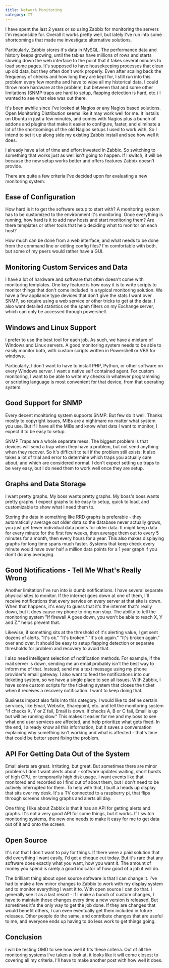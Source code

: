 ```yaml
---
title: Network Monitoring
category: IT
---
```


I have spent the last 2 years or so using Zabbix for monitoring the servers I'm responsible for.  Overall it works pretty well, but lately I've run into some shortcomings that made me investigate alternative solutions.

Particularly, Zabbix stores it's data in MySQL.  The performance data and history keeps growing, until the tables have millions of rows and starts slowing down the web interface to the point that it takes several minutes to load some pages.  It's supposed to have housekeeping processes that clean up old data, but they often don't work properly.  Even after scaling back the frequency of checks and how long they are kept for, I still run into this problem every few months and have to wipe all my historical data.  I could throw more hardware at the problem, but between that and some other limitations (SNMP traps are hard to setup, flapping detection is hard, etc.) I wanted to see what else was out there.

It's been awhile since I've looked at Nagios or any Nagios based solutions.  Open Monitoring Distribution seems like it may work well for me.  It installs on Ubuntu in just a few minutes, and comes with Nagios plus a bunch of addons and plugins that make it easier to configure, faster, and eliminate a lot of the shortcomings of the old Nagios setups I used to work with.  So I intend to set it up along side my existing Zabbix install and see how well it does.

I already have a lot of time and effort invested in Zabbix.  So switching to something that works just as well isn't going to happen.  If I switch, it will be because the new setup works better and offers features Zabbix doesn't provide.

There are quite a few criteria I've decided upon for evaluating a new monitoring system:

## Ease of Configuration
How hard is it to get the software setup to start with?  A monitoring system has to be customized to the environment it's monitoring.  Once everything is running, how hard is it to add new hosts and start monitoring them?  Are there templates or other tools that help deciding what to monitor on each host?

How much can be done from a web interface, and what needs to be done from the command line or editing config files?  I'm comfortable with both, but some of my peers would rather have a GUI.

## Monitoring Custom Services and Data
I have a lot of hardware and software that often doesn't come with monitoring templates.  One key feature is how easy it is to write scripts to monitor things that don't come included in a typical monitoring solution.  We have a few appliance type devices that don't give the stats I want over SNMP, so require using a web service or other tricks to get at the data.  I also want detailed statistics on the spam filters on my Exchange server, which can only be accessed through powershell.

## Windows and Linux Support
I prefer to use the best tool for each job.  As such, we have a mixture of Windows and Linux servers.  A good monitoring system needs to be able to easily monitor both, with custom scripts written in Powershell or VBS for windows.

Particularly, I don't want to have to install PHP, Python, or other software on every Windows server.  I want a native self contained agent.  For custom monitoring, I want to be able to write my checks in whatever programming or scripting language is most convenient for that device, from that operating system.

## Good Support for SNMP
Every decent monitoring system supports SNMP.  But few do it well.  Thanks mostly to copyright issues, MIBs are a nightmare no matter what system you use.  But if I have all the MIBs and know what data I want to monitor, I expect it to be easy to setup.

SNMP Traps are a whole separate mess.  The biggest problem is that devices will send a trap when they have a problem, but not send anything when they recover.  So it's difficult to tell if the problem still exists.  It also takes a lot of trial and error to determine which traps you actually care about, and which are considered normal.  I don't expect setting up traps to be very easy, but I do need them to work well once they are setup.

## Graphs and Data Storage
I want pretty graphs.  My boss wants pretty graphs.  My boss's boss wants pretty graphs.  I expect graphs to be easy to setup, quick to load, and customizable to show what I need them to.

Storing the data in something like RRD graphs is preferable - they automatically average out older data so the database never actually grows, you just get fewer individual data points for older data.  It might keep data for every minute for the first few weeks, then average them out to every 5 minutes for a month, then every hours for a year.  This also makes displaying graphs for long time spans much faster.  Systems that keep check every minute would have over half a million data points for a 1 year graph if you don't do any averaging.

## Good Notifications - Tell Me What's Really Wrong
Another limitation I've run into is dumb notifications.  I have several separate physical sites to monitor.  If the internet goes down at one of them, I'll receive notifications that every service on every server at that site is down.  When that happens, it's easy to guess that it's the internet that's really down, but it does cause my phone to ring non stop.  The ability to tell the monitoring system "If firewall A goes down, you won't be able to reach X, Y and Z." helps prevent that.

Likewise, if something sits at the threshold of it's alerting value, I get sent dozens of alerts.  "It's ok." "It's broken." "It's ok again." "It's broken again." over and over.  It should be easy to setup flapping detection or separate thresholds for problem and recovery to avoid that.

I also need intelligent selection of notification methods.  For example, if the mail server is down, sending me an email probably isn't the best way to inform me of that.  Instead, send me a text message using my phone provider's email gateway.  I also want to feed the notifications into our ticketing system, so we have a single place to see all issues.  With Zabbix, I have some custom scripts for the ticketing system that closes the ticket when it receives a recovery notification.  I want to keep doing that.

Business impact also falls into this category.  I would like to define certain services, like Email, Website, Sharepoint, etc. and tell the monitoring system "If checks X, Y or Z fail, Email is down.  If checks A, B or C fail, Email is up but will be running slow."  This makes it easier for me and my boss to see what end user services are affected, and help prioritize what gets fixed.  In the end, I already know all this information, but it saves a conversation explaining why something isn't working and what is affected - that's time that could be better spent fixing the problem.

## API For Getting Data Out of the System
Email alerts are great.  Irritating, but great.  But sometimes there are minor problems I don't want alerts about - software updates waiting, short bursts of high CPU, or temporarily high disk usage.  I want events like that monitored and recorded so I find out of about them, but I don't need to be actively interrupted for them.  To help with that, I built a heads up display that sits over my desk.  It's a TV connected to a raspberry pi, that flips through screens showing graphs and alerts all day.

One thing I like about Zabbix is that it has an API for getting alerts and graphs.  It's not a very good API for some things, but it works.  If I switch monitoring systems, the new one needs to make it easy for me to get data out of it and onto the screen.

## Open Source
It's not that I don't want to pay for things.  If there were a paid solution that did everything I want easily, I'd get a cheque cut today.  But it's rare that any software does exactly what you want, how you want it.  The amount of money you spend is rarely a good indicator of how good of a job it will do.

The brilliant thing about open source software is that I can change it.  I've had to make a few minor changes to Zabbix to work with my display system and to monitor everything I want it to.  With open source I can do that.  I generally see it as a last resort - if I make a bunch of custom changes, I have to maintain those changes every time a new version is released.  But sometimes it's the only way to get the job done.  If they are changes that would benefit others, I can even eventually get them included in future releases.  Other people do the same, and contribute changes that are useful to me, and everyone ends up having to do less work to get things going.

## Conclusion
I will be testing OMD to see how well it fits these criteria.  Out of all the monitoring systems I've taken a look at, it looks like it will come closest to covering all my criteria.  I'll have to make another post with how well it does.
